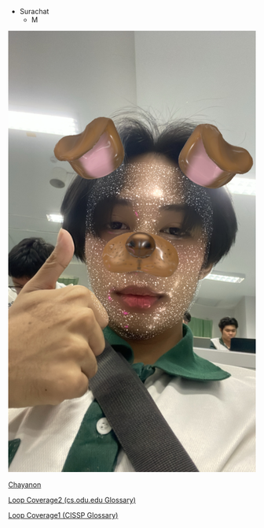 - Surachat
  - M

![Alt text](123.JPG)

<a href="https://plantzaza.github.io/">Chayanon</a>

<a href="https://srchx.github.io/loopcoverage2">Loop Coverage2 (cs.odu.edu Glossary)</a>

<a href="https://plantzaza.github.io/loopcoverage1">Loop Coverage1 (CISSP Glossary)</a>

